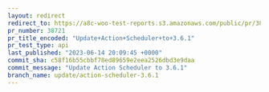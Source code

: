 ```yaml
---
layout: redirect
redirect_to: https://a8c-woo-test-reports.s3.amazonaws.com/public/pr/38721/api/index.html
pr_number: 38721
pr_title_encoded: "Update+Action+Scheduler+to+3.6.1"
pr_test_type: api
last_published: "2023-06-14 20:09:45 +0000"
commit_sha: c58f16b55cbbf78ed89659e2eea2526dbd3e9daa
commit_message: "Update Action Scheduler to 3.6.1"
branch_name: update/action-scheduler-3.6.1
---
```

